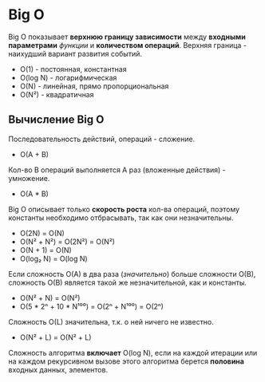 
Big O
=====

Big O показывает __верхнюю границу зависимости__ между __входными параметрами__ *функции* и __количеством операций__. Верхняя граница - наихудший вариант развития событий.

+ O(1) - постоянная, константная
+ O(log N) - логарифмическая
+ O(N) - линейная, прямо пропорциональная
+ O(N²) - квадратичная


Вычисление Big O
----------------

Последовательность действий, операций - сложение.

+ O(A + B)

Кол-во B операций выполняется A раз (вложенные действия) - умножение.

+ O(A * B)

Big O описывает только __скорость роста__ кол-ва операций, поэтому константы необходимо отбрасывать, так как они незначительны.

+ O(2N) = O(N)
+ O(N² + N²) = O(2N²) = O(N²)
+ O(N + 1) = O(N)
+ O(log₂ N) = O(log N)

Если сложность O(A) в два раза (*значительно*) больше сложности O(B), сложность O(B) является такой же незначительной, как и константы.

+ O(N² + N) = O(N²)
+ O(5 * 2ⁿ + 10 * N¹⁰⁰) = O(2ⁿ + N¹⁰⁰) = O(2ⁿ)

Сложность O(L) значительна, т.к. о ней ничего не известно.

+ O(N² + L) = O(N² + L)

Сложность алгоритма __включает__ O(log N), если на каждой итерации или на каждом рекурсивном вызове этого алгоритма берется __половина__ входных данных, элементов.  







